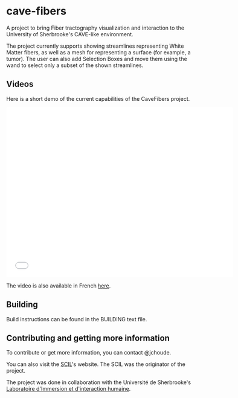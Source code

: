 cave-fibers
===========

A project to bring Fiber tractography visualization and interaction to the University of Sherbrooke's CAVE-like environment.

The project currently supports showing streamlines representing White Matter fibers, as well as a mesh for representing
a surface (for example, a tumor). The user can also add Selection Boxes and move them using the wand to select only
a subset of the shown streamlines.

Videos
------
Here is a short demo of the current capabilities of the CaveFibers project.

<iframe width="600" height="450" src="//www.youtube.com/embed/ZFP3dTne0Mw" frameborder="0" allowfullscreen></iframe>

The video is also available in French <a href="https://www.youtube.com/watch?v=H34m6D3rAIk" target="_blank">here</a>.

Building
--------
Build instructions can be found in the BUILDING text file.

Contributing and getting more information
-----------------------------------------
To contribute or get more information, you can contact @jchoude.

You can also visit the <a href="http://scil.dinf.usherbrooke.ca" target="_blank">SCIL</a>'s website. The SCIL was the originator of the project.

The project was done in collaboration with the Université de Sherbrooke's <a href="http://www.moivre.usherbrooke.ca/node/1668" target="_blank">Laboratoire d'Immersion et d'interaction humaine</a>.

